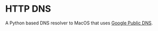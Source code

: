 # HTTP DNS

A Python based DNS resolver to MacOS that uses [Google Public DNS](https://dns.google.com).
